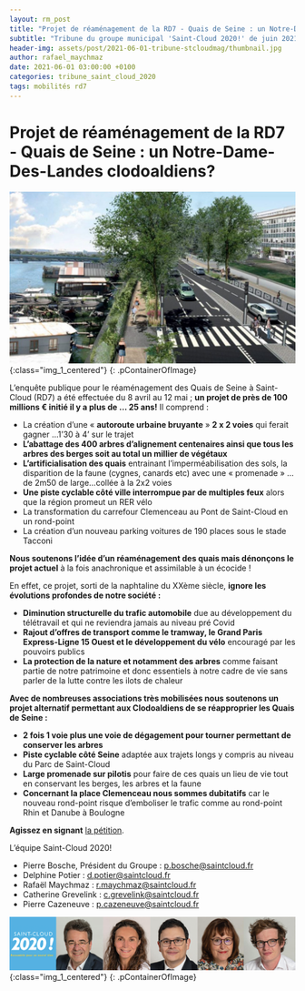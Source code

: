 ```yaml
---
layout: rm_post
title: "Projet de réaménagement de la RD7 - Quais de Seine : un Notre-Dame-Des-Landes clodoaldiens?"
subtitle: "Tribune du groupe municipal 'Saint-Cloud 2020!' de juin 2021"
header-img: assets/post/2021-06-01-tribune-stcloudmag/thumbnail.jpg
author: rafael_maychmaz
date: 2021-06-01 03:00:00 +0100
categories: tribune_saint_cloud_2020 
tags: mobilités rd7
---
```


# Projet de réaménagement de la RD7 - Quais de Seine : un Notre-Dame-Des-Landes clodoaldiens?

![texte alternatif à l'image](/assets/post/2021-06-01-tribune-stcloudmag/thumbnail.jpg "Description de l info-bulle image"){:class="img_1_centered"}
{: .pContainerOfImage}

L’enquête publique pour le réaménagement des Quais de Seine à Saint-Cloud (RD7) a été effectuée du 8 avril au 12 mai ; **un projet de près de 100 millions € initié il y a plus de … 25 ans!** Il comprend :
- La création d’une « **autoroute urbaine bruyante** » **2 x 2 voies** qui ferait gagner …1’30 à 4’ sur le trajet
- **L’abattage des 400 arbres d’alignement centenaires ainsi que tous les arbres des berges soit au total un millier de végétaux**
- **L’artificialisation des quais** entrainant l’imperméabilisation des sols, la disparition de la faune (cygnes, canards etc) avec une « promenade » … de 2m50 de large...collée à la 2x2 voies
- **Une piste cyclable côté ville interrompue par de multiples feux** alors que la région promeut un RER vélo
- La transformation du carrefour Clemenceau au Pont de Saint-Cloud en un rond-point
- La création d’un nouveau parking voitures de 190 places sous le stade Tacconi

**Nous soutenons l’idée d’un réaménagement des quais mais dénonçons le projet actuel** à la fois anachronique et assimilable à un écocide !

En effet, ce projet, sorti de la naphtaline du XXème siècle, **ignore les évolutions profondes de notre société :**
- **Diminution structurelle du trafic automobile** due au développement du télétravail et qui ne reviendra jamais au niveau pré Covid
- **Rajout d’offres de transport comme le tramway, le Grand Paris Express-Ligne 15 Ouest et le développement du vélo** encouragé par les pouvoirs publics
- **La protection de la nature et notamment des arbres** comme faisant partie de notre patrimoine et donc essentiels à notre cadre de vie sans parler de la lutte contre les ilots de chaleur

**Avec de nombreuses associations très mobilisées nous soutenons un projet alternatif permettant aux Clodoaldiens de se réapproprier les Quais de Seine :**
- **2 fois 1 voie plus une voie de dégagement pour tourner permettant de conserver les arbres**
- **Piste cyclable côté Seine** adaptée aux trajets longs y compris au niveau du Parc de Saint-Cloud
- **Large promenade sur pilotis** pour faire de ces quais un lieu de vie tout en conservant les berges, les arbres et la faune
- **Concernant la place Clemenceau nous sommes dubitatifs** car le nouveau rond-point risque d’emboliser le trafic comme au rond-point Rhin et Danube à Boulogne

**Agissez en signant** [la pétition](https://www.change.org/p/le-conseil-d%C3%A9partemental-des-hautsde-seine-sauvons-la-d7-et-ses-arbres-centenaires).



L’équipe Saint-Cloud 2020!
- Pierre Bosche, Président du Groupe :
p.bosche@saintcloud.fr
- Delphine Potier : d.potier@saintcloud.fr
- Rafaël Maychmaz : r.maychmaz@saintcloud.fr
- Catherine Grevelink : c.grevelink@saintcloud.fr
- Pierre Cazeneuve : p.cazeneuve@saintcloud.fr

![texte alternatif à l'image](/assets/post/2020-03-15-elections-municipales-2020/2020-03-15_photo_des_elus.png "Description de l info-bulle image"){:class="img_1_centered"}
{: .pContainerOfImage}


